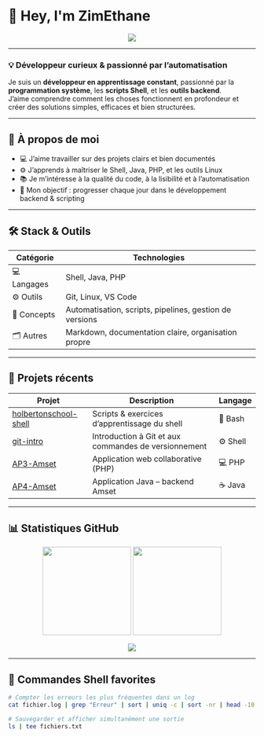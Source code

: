# 👋 Hey, I'm <strong>ZimEthane</strong></h3>

<!-- 🌊 BANNIÈRE -->
<p align="center">
  <img src="https://capsule-render.vercel.app/api?type=waving&height=200&color=0:1a1a1a,100:007acc&text=ZimEthane%20💻&fontColor=ffffff&fontAlignY=40&fontSize=50&animation=fadeIn" />
</p>

---

### 💡 Développeur curieux & passionné par l’automatisation

Je suis un **développeur en apprentissage constant**, passionné par la **programmation système**, les **scripts Shell**, et les **outils backend**.  
J’aime comprendre comment les choses fonctionnent en profondeur et créer des solutions simples, efficaces et bien structurées.

---

## 🧠 À propos de moi

- 💻 J’aime travailler sur des projets clairs et bien documentés  
- ⚙️ J’apprends à maîtriser le Shell, Java, PHP, et les outils Linux  
- 📚 Je m’intéresse à la qualité du code, à la lisibilité et à l’automatisation  
- 🚀 Mon objectif : progresser chaque jour dans le développement backend & scripting  

---

## 🛠️ Stack & Outils

| Catégorie | Technologies |
|------------|--------------|
| 💻 Langages | Shell, Java, PHP |
| ⚙️ Outils | Git, Linux, VS Code |
| 🧩 Concepts | Automatisation, scripts, pipelines, gestion de versions |
| 🗂️ Autres | Markdown, documentation claire, organisation propre |

---

## 📂 Projets récents

| Projet | Description | Langage |
|---------|--------------|----------|
| [holbertonschool-shell](https://github.com/ZimEthane/holbertonschool-shell) | Scripts & exercices d’apprentissage du shell | 🐚 Bash |
| [git-intro](https://github.com/ZimEthane/git-intro) | Introduction à Git et aux commandes de versionnement | ⚙️ Shell |
| [AP3-Amset](https://github.com/ZimEthane/AP3-Amset) | Application web collaborative (PHP) | 💻 PHP |
| [AP4-Amset](https://github.com/ZimEthane/AP4-Amset) | Application Java – backend Amset | ☕ Java |

---

## 📊 Statistiques GitHub

<!-- 📊 GITHUB STATS -->
<div align="center">
  <img height="180em" src="https://github-readme-stats.vercel.app/api?username=ZimEthane&show_icons=true&theme=tokyonight&hide_border=true&bg_color=0d1117&title_color=00aaff&icon_color=00aaff&text_color=c9d1d9"/>
  <img height="180em" src="https://github-readme-stats.vercel.app/api/top-langs/?username=ZimEthane&layout=compact&theme=tokyonight&hide_border=true&bg_color=0d1117&title_color=00aaff&text_color=c9d1d9"/>
</div>

<!-- ⚙️ FOOTER -->
<p align="center">
  <img src="https://capsule-render.vercel.app/api?type=waving&height=100&section=footer&color=0:007acc,100:1a1a1a" />
</p>

---

## 🧰 Commandes Shell favorites

```bash
# Compter les erreurs les plus fréquentes dans un log
cat fichier.log | grep "Erreur" | sort | uniq -c | sort -nr | head -10

# Sauvegarder et afficher simultanément une sortie
ls | tee fichiers.txt

